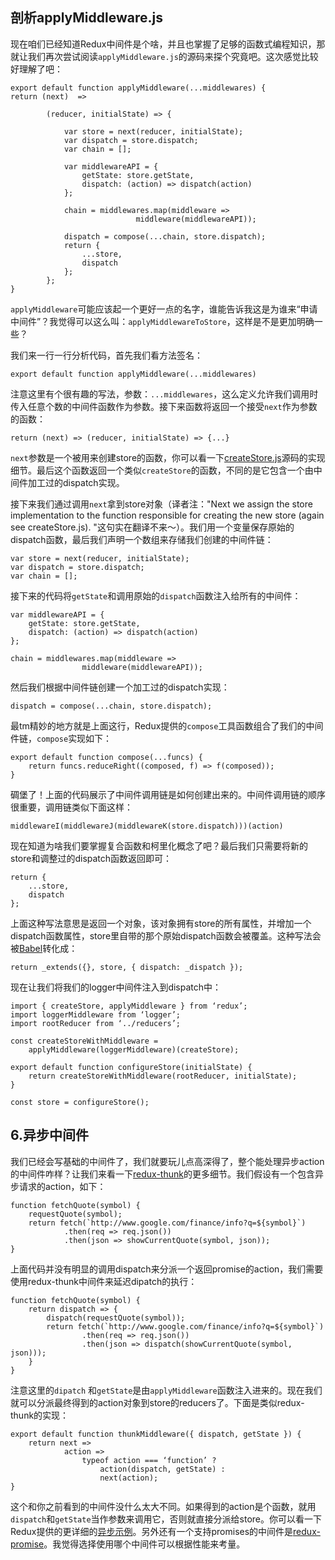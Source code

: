 
## 剖析applyMiddleware.js

现在咱们已经知道Redux中间件是个啥，并且也掌握了足够的函数式编程知识，那就让我们再次尝试阅读`applyMiddleware.js`的源码来探个究竟吧。这次感觉比较好理解了吧：

	export default function applyMiddleware(...middlewares) {    		return (next)  =>

    		(reducer, initialState) => {

      			var store = next(reducer, initialState);
      			var dispatch = store.dispatch;
      			var chain = [];

      			var middlewareAPI = {
        			getState: store.getState,
        			dispatch: (action) => dispatch(action)
      			};

      			chain = middlewares.map(middleware =>
                    			middleware(middlewareAPI));

      			dispatch = compose(...chain, store.dispatch);
      			return {
        			...store,
        			dispatch
      			};
   			};
	}

`applyMiddleware`可能应该起一个更好一点的名字，谁能告诉我这是为谁来“申请中间件”？我觉得可以这么叫：`applyMiddlewareToStore`，这样是不是更加明确一些？

我们来一行一行分析代码，首先我们看方法签名：

	export default function applyMiddleware(...middlewares)

注意这里有个很有趣的写法，参数：`...middlewares`，这么定义允许我们调用时传入任意个数的中间件函数作为参数。接下来函数将返回一个接受`next`作为参数的函数：

	return (next) => (reducer, initialState) => {...}

`next`参数是一个被用来创建store的函数，你可以看一下[createStore.js](https://github.com/rackt/redux/blob/master/src/createStore.js)源码的实现细节。最后这个函数返回一个类似`createStore`的函数，不同的是它包含一个由中间件加工过的dispatch实现。

接下来我们通过调用`next`拿到store对象（译者注："Next we assign the store implementation to the function responsible for creating the new store (again see createStore.js). "这句实在翻译不来～）。我们用一个变量保存原始的dispatch函数，最后我们声明一个数组来存储我们创建的中间件链：

	var store = next(reducer, initialState);
	var dispatch = store.dispatch;
	var chain = [];

接下来的代码将`getState`和调用原始的`dispatch`函数注入给所有的中间件：

	var middlewareAPI = {
  		getState: store.getState,
  		dispatch: (action) => dispatch(action)
	};

	chain = middlewares.map(middleware =>
                    middleware(middlewareAPI));

然后我们根据中间件链创建一个加工过的dispatch实现：

	dispatch = compose(...chain, store.dispatch);

最tm精妙的地方就是上面这行，Redux提供的`compose`工具函数组合了我们的中间件链，`compose`实现如下：

	export default function compose(...funcs) {
 		return funcs.reduceRight((composed, f) => f(composed));
	}

碉堡了！上面的代码展示了中间件调用链是如何创建出来的。中间件调用链的顺序很重要，调用链类似下面这样：

	middlewareI(middlewareJ(middlewareK(store.dispatch)))(action)

现在知道为啥我们要掌握复合函数和柯里化概念了吧？最后我们只需要将新的store和调整过的dispatch函数返回即可：

	return {
 		...store,
 		dispatch
	};

上面这种写法意思是返回一个对象，该对象拥有store的所有属性，并增加一个dispatch函数属性，store里自带的那个原始dispatch函数会被覆盖。这种写法会被[Babel](https://babeljs.io/repl/)转化成：

	return _extends({}, store, { dispatch: _dispatch });

现在让我们将我们的logger中间件注入到dispatch中：

	import { createStore, applyMiddleware } from ‘redux’;
	import loggerMiddleware from ‘logger’;
	import rootReducer from ‘../reducers’;

	const createStoreWithMiddleware =
  		applyMiddleware(loggerMiddleware)(createStore);

	export default function configureStore(initialState) {
  		return createStoreWithMiddleware(rootReducer, initialState);
	}

	const store = configureStore();

## 6.异步中间件

我们已经会写基础的中间件了，我们就要玩儿点高深得了，整个能处理异步action的中间件咋样？让我们来看一下[redux-thunk](https://github.com/gaearon/redux-thunk)的更多细节。我们假设有一个包含异步请求的action，如下：

	function fetchQuote(symbol) {
   		requestQuote(symbol);
   		return fetch(`http://www.google.com/finance/info?q=${symbol}`)
      			.then(req => req.json())
      			.then(json => showCurrentQuote(symbol, json));
	}

上面代码并没有明显的调用dispatch来分派一个返回promise的action，我们需要使用redux-thunk中间件来延迟dipatch的执行：

	function fetchQuote(symbol) {
  		return dispatch => {
    		dispatch(requestQuote(symbol));
    		return fetch(`http://www.google.com/finance/info?q=${symbol}`)
      				.then(req => req.json())
      				.then(json => dispatch(showCurrentQuote(symbol, json)));
  		}
	}

注意这里的`dipatch`
和`getState`是由`applyMiddleware`函数注入进来的。现在我们就可以分派最终得到的action对象到store的reducers了。下面是类似redux-thunk的实现：

	export default function thunkMiddleware({ dispatch, getState }) {
  		return next =>
     			action =>
       				typeof action === ‘function’ ?
         				action(dispatch, getState) :
         				next(action);
	}

这个和你之前看到的中间件没什么太大不同。如果得到的action是个函数，就用`dispatch`和`getState`当作参数来调用它，否则就直接分派给store。你可以看一下Redux提供的更详细的[异步示例](https://github.com/rackt/redux/tree/master/examples)。另外还有一个支持promises的中间件是[redux-promise](https://github.com/acdlite/redux-promise)。我觉得选择使用哪个中间件可以根据性能来考量。
